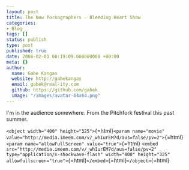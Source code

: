 ```yaml
---
layout: post
title: The New Pornographers - Bleeding Heart Show
categories:
- Blog
tags: []
status: publish
type: post
published: true
date: 2008-02-01 00:19:09.000000000 +00:00
meta: {}
author:
  name: Gabe Kangas
  website: http://gabekangas
  email: gabek@real-ity.com
  github: https://github.com/gabek
  image: "/images/avatar-64x64.png"
---
```

I\'m in the audience somewhere. From the Pitchfork festival this past summer.

`<object width="400" height="325">`{=html}`<param name="movie" value="http://media.imeem.com/v/_whIurEM7d/aus=false/pv=2">`{=html} `<param name="allowFullScreen" value="true">`{=html} `<embed src="http://media.imeem.com/v/_whIurEM7d/aus=false/pv=2" type="application/x-shockwave-flash" width="400" height="325" allowfullscreen="true">`{=html}`</embed>`{=html}`</object>`{=html}
